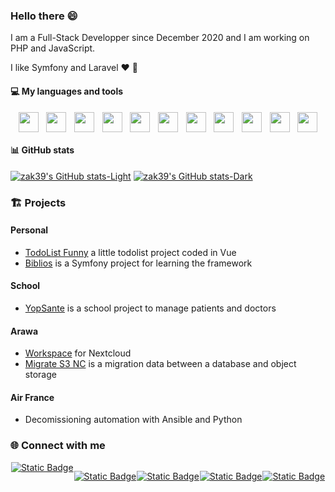 <!--
**zak39/zak39** is a ✨ _special_ ✨ repository because its `README.md` (this file) appears on your GitHub profile.

Here are some ideas to get you started:

- 🔭 I’m currently working on ...
- 🌱 I’m currently learning ...
- 👯 I’m looking to collaborate on ...
- 🤔 I’m looking for help with ...
- 💬 Ask me about ...
- 📫 How to reach me: ...
- 😄 Pronouns: ...
- ⚡ Fun fact: ...
-->

### Hello there :smile:

I am a Full-Stack Developper since December 2020 and I am working on PHP and JavaScript.

I like Symfony and Laravel :heart: :saxophone:

#### :computer: My languages and tools

<div style="display: flex; justify-content: space-evenly;">
<img src="https://cdn.jsdelivr.net/gh/devicons/devicon@latest/icons/symfony/symfony-original.svg" width="32px" height="32px"/>

<img src="https://cdn.jsdelivr.net/gh/devicons/devicon@latest/icons/laravel/laravel-original.svg" width="32px" height="32px"/>

<img src="https://cdn.jsdelivr.net/gh/devicons/devicon@latest/icons/php/php-original.svg" width="32px" height="32px"/>

<img src="https://cdn.jsdelivr.net/gh/devicons/devicon@latest/icons/javascript/javascript-original.svg" width="32px" height="32px"/>

<img src="https://cdn.jsdelivr.net/gh/devicons/devicon@latest/icons/vuejs/vuejs-original.svg" width="32px" height="32px"/>

<img src="https://cdn.jsdelivr.net/gh/devicons/devicon@latest/icons/github/github-original.svg" width="32px" height="32px"/>

<img src="https://cdn.jsdelivr.net/gh/devicons/devicon@latest/icons/gitlab/gitlab-original.svg" width="32px" height="32px"/>

<img src="https://cdn.jsdelivr.net/gh/devicons/devicon@latest/icons/docker/docker-original.svg" width="32px" height="32px"/>

<img src="https://cdn.jsdelivr.net/gh/devicons/devicon@latest/icons/ansible/ansible-original.svg" width="32px" height="32px"/>

<img src="https://cdn.jsdelivr.net/gh/devicons/devicon@latest/icons/vscode/vscode-original.svg" width="32px" height="32px"/>

<img src="https://cdn.jsdelivr.net/gh/devicons/devicon@latest/icons/mysql/mysql-original-wordmark.svg" width="32px" height="32px"/>

</div>

#### :bar_chart: GitHub stats 

[![zak39's GitHub stats-Light](https://github-readme-stats.vercel.app/api?username=zak39)](https://github.com/anuraghazra/github-readme-stats#gh-light-mode-only)
[![zak39's GitHub stats-Dark](https://github-readme-stats.vercel.app/api?username=zak39&theme=dracula)](https://github.com/anuraghazra/github-readme-stats#gh-dark-mode-only)

### 🏗️ Projects

#### Personal

- [TodoList Funny](https://github.com/zak39/todolist-funny) a little todolist project coded in Vue
- [Biblios](https://github.com/zak39/biblios) is a Symfony project for learning the framework

#### School

- [YopSante](https://gitlab.com/zak39/yopsante) is a school project to manage patients and doctors

#### Arawa

- [Workspace](https://github.com/arawa/workspace) for Nextcloud
- [Migrate S3 NC](https://github.com/arawa/migrate-s3-nc) is a migration data between a database and object storage

#### Air France

- Decomissioning automation with Ansible and Python

### 🌐 Connect with me

<div style="display: flex; justify-content: space-evenly;">
<a href="https://twitter.com/Z4kira"><img alt="Static Badge" src="https://img.shields.io/badge/%40Z4kira-%231DA1F2?style=for-the-badge&logo=x">
</a>

<a href="linkedin.com/in/baptiste-fotia"><img alt="Static Badge" src="https://img.shields.io/badge/Baptiste%20Fotia-0e76a8?style=for-the-badge&logo=linkedin"></a>

<a href="https://gitlab.com/zak39/"><img alt="Static Badge" src="https://img.shields.io/badge/gitlab-zak39-%23FFD1BF?style=for-the-badge&logo=gitlab&label=%20&labelColor=%23FFD1BF&link=https%3A%2F%2Fgitlab.com%2Fzak39"></a>

<a href="https://help.nextcloud.com/u/z4k/summary"><img alt="Static Badge" src="https://img.shields.io/badge/nextcloud-z4k-%230082c9?style=for-the-badge&logo=discourse&labelColor=%230082c9&link=https%3A%2F%2Fhelp.nextcloud.com%2Fu%2Fz4k%2Fsummary"></a>

<a href="mailto:fotia.baptiste@hotmail.com"><img alt="Static Badge" src="https://img.shields.io/badge/any-Contact%20Me-grey?style=for-the-badge&logo=mail.ru&label=%20"></a>
</div>